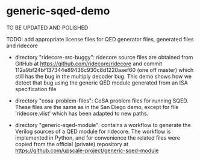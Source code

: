 # generic-sqed-demo

TO BE UPDATED AND POLISHED

TODO: add appropriate license files for QED generator files, generated files and ridecore

- directory "ridecore-src-buggy": ridecore source files are obtained
  from GitHub at https://github.com/ridecore/ridecore and commit
  112a9bf24bf137344e89436c930c8d1220aaef60 (one off master) which
  still has the bug in the multiply decoder bug. This demo shows how
  we detect that bug using the generic QED module generated from an
  ISA specification file

- directory "cosa-problem-files": CoSA problem files for running
  SQED. These files are the same as in the San Diego demo, except for
  file 'ridecore.vlist' which has been adapted to new paths.

- directory "generic-sqed-module": contains a workflow to generate the
  Verilog sources of a QED module for ridecore. The workflow is
  implemented in Python, and for convenience the related files were copied
  from the official (private) repository at
  https://github.com/upscale-project/generic-sqed-module

